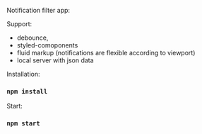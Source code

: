 
Notification filter app:

Support:
- debounce,
- styled-comoponents
- fluid markup (notifications are flexible according to viewport)
- local server with json data

Installation:

### `npm install`

Start:

### `npm start`